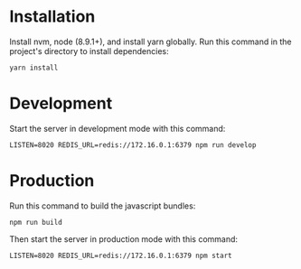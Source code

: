 
# Installation

Install nvm, node (8.9.1+), and install yarn globally.
Run this command in the project's directory to install dependencies:

    yarn install

# Development

Start the server in development mode with this command:

    LISTEN=8020 REDIS_URL=redis://172.16.0.1:6379 npm run develop

# Production

Run this command to build the javascript bundles:

    npm run build

Then start the server in production mode with this command:

    LISTEN=8020 REDIS_URL=redis://172.16.0.1:6379 npm start
